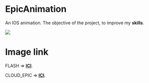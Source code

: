 # EpicAnimation

An IOS animation. The objective of the project, to improve my **skills**.

![](ios.gif)


# Image link

FLASH => [**ICI**](https://www.iconfinder.com/icons/2995002/flash_light_power_storm_charge_energy_lamp_icon).

CLOUD_EPIC => [**ICI**](https://www.iconfinder.com/icons/2875631/cloud_epic_layer_photo_sticker_storm_word_icon).

